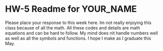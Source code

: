 # HW-5 Readme for YOUR_NAME

Please place your response to this week here.
Im not really enjoying this class because of all the math. All these codes and details are math equations and can be hard to follow. My mind does nit handle numbers well as well as all the symbols and functions. I hope I make as I graduate this May.
